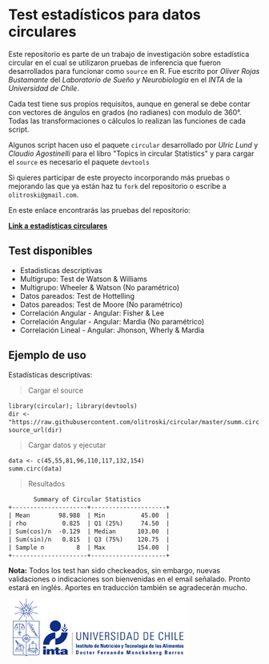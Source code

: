 # Test estadísticos para datos circulares


Este repositorio es parte de un trabajo de investigación sobre estadística circular en el cual se utilizaron pruebas de inferencia que fueron desarrollados para funcionar como `source` en R. Fue escrito por *Oliver Rojas Bustamante* del *Laboratorio de Sueño y Neurobiología* en el *INTA* de la *Universidad de Chile*.

Cada test tiene sus propios requisitos, aunque en general se debe contar con vectores de ángulos en grados (no radianes) con modulo de 360°. Todas las transformaciones o cálculos lo realizan las funciones de cada script.

Algunos script hacen uso el paquete `circular` desarrollado por *Ulric Lund* y *Claudio Agostinelli* para el libro "Topics in circular Statistics" y para cargar el `source` es necesario el paquete `devtools`

Si quieres participar de este proyecto incorporando más pruebas o mejorando las que ya están haz tu `fork` del repositorio o escribe a `olitroski@gmail.com`.

En este enlace encontrarás las pruebas del repositorio:

[**Link a estadísticas circulares**](https://github.com/olitroski/circular/blob/master/stats.md)

## Test disponibles
* Estadisticas descriptivas
* Multigrupo: Test de Watson & Williams
* Multigrupo: Wheeler & Watson (No paramétrico)
* Datos pareados: Test de Hottelling
* Datos pareados: Test de Moore (No paramétrico) 
* Correlación Angular - Angular: Fisher & Lee
* Correlación Angular - Angular: Mardia (No paramétrico)
* Correlación Lineal - Angular: Jhonson, Wherly & Mardia


## Ejemplo de uso
Estadísticas descriptivas: 

> Cargar el source
>
	library(circular); library(devtools)
	dir <- "https://raw.githubusercontent.com/olitroski/circular/master/summ.circ.R"
	source_url(dir)

> Cargar datos y ejecutar
> 
	data <- c(45,55,81,96,110,117,132,154)
	summ.circ(data)

> Resultados
> 
	       Summary of Circular Statistics
	+---------------------+---------------------+
	| Mean        98.988  | Min          45.00  |
	| rho          0.825  | Q1 (25%)     74.50  |
	| Sum(cos)/n  -0.129  | Median      103.00  |
	| Sum(sin)/n   0.815  | Q3 (75%)    120.75  |
	| Sample n         8  | Max         154.00  |
	+---------------------+---------------------+



**Nota:** Todos los test han sido checkeados, sin embargo, nuevas validaciones o indicaciones son bienvenidas en el email señalado. Pronto estará en inglés. Aportes en traducción también se agradecerán mucho.



![logo_uchile](https://github.com/olitroski/circular/blob/master/logo.inta.png)




 






